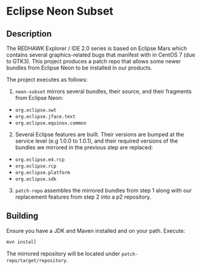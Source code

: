 # Eclipse Neon Subset

## Description

The REDHAWK Explorer / IDE 2.0 series is based on Eclipse Mars which contains several graphics-related bugs that manifest with in CentOS 7 (due to GTK3). This project produces a patch repo that allows some newer bundles from Eclipse Neon to be installed in our products.

The project executes as follows:
1. `neon-subset` mirrors several bundles, their source, and their fragments from Eclipse Neon:
  * `org.eclipse.swt`
  * `org.eclipse.jface.text`
  * `org.eclipse.equinox.common`
2. Several Eclipse features are built. Their versions are bumped at the service level (e.g 1.0.0 to 1.0.1), and their required versions of the bundles we mirrored in the previous step are replaced:
  * `org.eclipse.e4.rcp`
  * `org.eclipse.rcp`
  * `org.eclipse.platform`
  * `org.eclipse.sdk`
3. `patch-repo` assembles the mirrored bundles from step 1 along with our replacement features from step 2 into a p2 repository.

## Building

Ensure you have a JDK and Maven installed and on your path. Execute:

```bash
mvn install
```

The mirrored repository will be located under `patch-repo/target/repository`.

